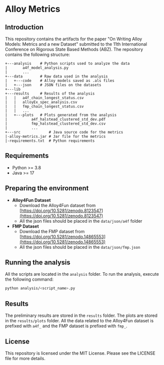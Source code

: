 # Alloy Metrics

## Introduction
This repository contains the artifacts for the paper "On Writing Alloy Models: Metrics and a new Dataset" submitted to the 11th International Conference on Rigorous State Based Methods (ABZ). The repository contains the following structure:

```
+---analysis    # Python scripts used to analyze the data
|       a4f_model_analysis.py
|       ...
+---data        # Raw data used in the analysis
|   +---code    # Alloy models saved as .als files
|   +---json    # JSON files on the datasets        
+---lib   
+---results     # Results of the analysis
|   |   a4f_chain_longest_status.csv
|   |   alloyEx_spec_analysis.csv
|   |   fmp_chain_longest_status.csv
|   |   ...
|   +---plots   # Plots generated from the analysis
|           a4f_halstead_clustered_std_dev.pdf
|           fmp_halstead_clustered_std_dev.csv
|           ...         
+---src             # Java source code for the metrics                 
|-alloy-metrics.jar # Jar file for the metrics
|-requirements.txt  # Python requirements
```

## Requirements
- Python >= 3.8
- Java >= 17

## Preparing the environment
- **Alloy4Fun Dataset**
    - Download the Alloy4Fun dataset from [https://doi.org/10.5281/zenodo.8123547](https://doi.org/10.5281/zenodo.8123547)
    - All the json files should be placed in the `data/json/a4f` folder
- **FMP Dataset**
    - Download the FMP dataset from [https://doi.org/10.5281/zenodo.14865553](https://doi.org/10.5281/zenodo.14865553)
    - All the json files should be placed in the `data/json/fmp.json` 

## Running the analysis
All the scripts are located in the `analysis` folder. To run the analysis, execute the following command:

```bash
python analysis/<script_name>.py
```

## Results
The preliminary results are stored in the `results` folder. The plots are stored in the `results/plots` folder.
All the data related to the Alloy4Fun dataset is prefixed with `a4f_` and the FMP dataset is prefixed with `fmp_`.


## License
This repository is licensed under the MIT License. Please see the LICENSE file for more details.
